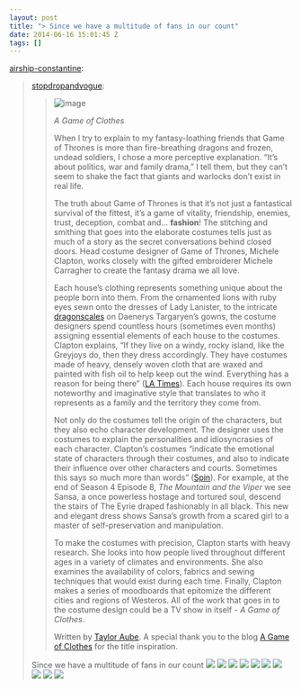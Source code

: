 ```yaml
---
layout: post
title: "> Since we have a multitude of fans in our count"
date: 2014-06-16 15:01:45 Z
tags: []
---
```

[airship-constantine](http://airship-constantine.tumblr.com/post/88478528489/stopdropandvogue-a-game-of-clothes-when-i-try):

> [stopdropandvogue](http://stopdropandvogue.com/post/87733402028/a-game-of-clothes-when-i-try-to-explain-to-my):
> 
> > ![image](https://66.media.tumblr.com/5b8cd1a05310febb6381d58a99ec89f7/tumblr_inline_pk6764rooz1snpcgy_540.jpg)
> > 
> > _A Game of Clothes_
> > 
> > When I try to explain to my fantasy-loathing friends that Game of Thrones is more than fire-breathing dragons and frozen, undead soldiers, I chose a more perceptive explanation. “It’s about politics, war and family drama,” I tell them, but they can’t seem to shake the fact that giants and warlocks don’t exist in real life.
> > 
> > The truth about Game of Thrones is that it’s not just a fantastical survival of the fittest, it’s a game of vitality, friendship, enemies, trust, deception, combat and… **fashion**! The stitching and smithing that goes into the elaborate costumes tells just as much of a story as the secret conversations behind closed doors. Head costume designer of Game of Thrones, Michele Clapton, works closely with the gifted embroiderer Michele Carragher to create the fantasy drama we all love.
> > 
> > Each house’s clothing represents something unique about the people born into them. From the ornamented lions with ruby eyes sewn onto the dresses of Lady Lanister, to the intricate [dragonscales](http://www.michelecarragherembroidery.com/How-to-Create-Dragonscale(2880143).htm) on Daenerys Targaryen’s gowns, the costume designers spend countless hours (sometimes even months) assigning essential elements of each house to the costumes. Clapton explains, “If they live on a windy, rocky island, like the Greyjoys do, then they dress accordingly. They have costumes made of heavy, densely woven cloth that are waxed and painted with fish oil to help keep out the wind. Everything has a reason for being there” ([LA Times](http://latimesblogs.latimes.com/showtracker/2012/03/creative-minds-game-of-thrones-costume-designer-michele-clapton.html)). Each house requires its own noteworthy and imaginative style that translates to who it represents as a family and the territory they come from.
> > 
> > Not only do the costumes tell the origin of the characters, but they also echo character development. The designer uses the costumes to explain the personalities and idiosyncrasies of each character. Clapton’s costumes “indicate the emotional state of characters through their costumes, and also to indicate their influence over other characters and courts. Sometimes this says so much more than words” ([Spin](http://www.spin.com/articles/game-of-thrones-costume-designer-michele-clapton-interview-hbo/)). For example, at the end of Season 4 Episode 8, _The Mountain and the Viper_ we see Sansa, a once powerless hostage and tortured soul, descend the stairs of The Eyrie draped fashionably in all black. This new and elegant dress shows Sansa’s growth from a scared girl to a master of self-preservation and manipulation.
> > 
> > To make the costumes with precision, Clapton starts with heavy research. She looks into how people lived throughout different ages in a variety of climates and environments. She also examines the availability of colors, fabrics and sewing techniques that would exist during each time. Finally, Clapton makes a series of moodboards that epitomize the different cities and regions of Westeros. All of the work that goes in to the costume design could be a TV show in itself - _A Game of Clothes_.
> > 
> > Written by [Taylor Aube](http://stopdropandvogue.com). A special thank you to the blog [A Game of Clothes](http://agameofclothes.tumblr.com/) for the title inspiration.
> 
> Since we have a multitude of fans in our count
![](/media/2014/06/88961039796_0.png)
![](/media/2014/06/88961039796_1.jpg)
![](/media/2014/06/88961039796_2.jpg)
![](/media/2014/06/88961039796_3.jpg)
![](/media/2014/06/88961039796_4.jpg)
![](/media/2014/06/88961039796_5.jpg)
![](/media/2014/06/88961039796_6.jpg)
![](/media/2014/06/88961039796_7.jpg)
![](/media/2014/06/88961039796_8.jpg)
![](/media/2014/06/88961039796_9.jpg)
